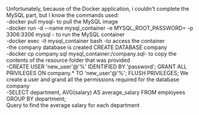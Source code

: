Unfortunately, because of the Docker application, i couldn't complete the MySQL part, but I know the commands used: <br>
-docker pull mysql- to pull the MySQL image <br>
-docker run -d --name mysql_container -e MYSQL_ROOT_PASSWORD=<root> -p 3306:3306 mysql - to run the MySQL container <br>
-docker exec -it mysql_container bash -to access the container <br>
-the company database is created CREATE DATABASE company <br>
-docker cp company.sql mysql_container:/company.sql- to copy the contents of the resource folder that was provided <br>
-CREATE USER 'new_user'@'%' IDENTIFIED BY 'password';
GRANT ALL PRIVILEGES ON company.* TO 'new_user'@'%';
FLUSH PRIVILEGES;
We create a user and grand all the permissions required for the database company <br>
-SELECT department, AVG(salary) AS average_salary FROM employees GROUP BY department; <br>
Query to find the average salary for each department


